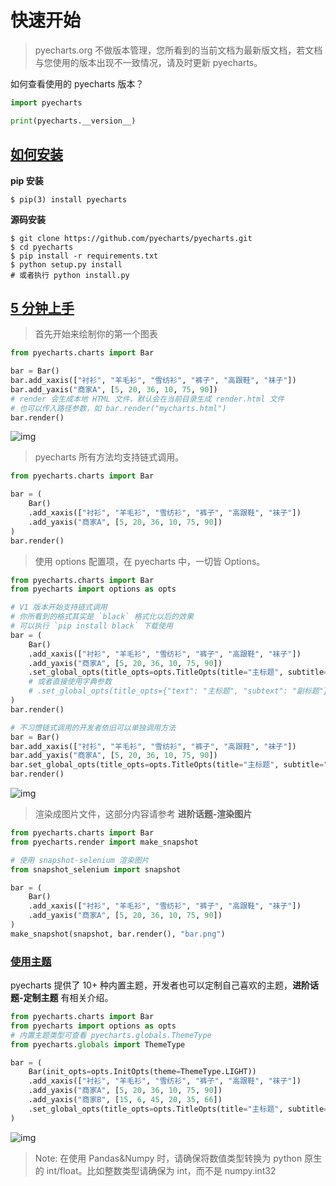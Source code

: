 # 快速开始

> pyecharts.org 不做版本管理，您所看到的当前文档为最新版文档，若文档与您使用的版本出现不一致情况，请及时更新 pyecharts。

如何查看使用的 pyecharts 版本？

```python
import pyecharts

print(pyecharts.__version__)
```

## [如何安装](https://pyecharts.org/#/zh-cn/quickstart?id=如何安装)

**pip 安装**

```shell
$ pip(3) install pyecharts
```

**源码安装**

```shell
$ git clone https://github.com/pyecharts/pyecharts.git
$ cd pyecharts
$ pip install -r requirements.txt
$ python setup.py install
# 或者执行 python install.py
```

## [5 分钟上手](https://pyecharts.org/#/zh-cn/quickstart?id=_5-分钟上手)

> 首先开始来绘制你的第一个图表

```python
from pyecharts.charts import Bar

bar = Bar()
bar.add_xaxis(["衬衫", "羊毛衫", "雪纺衫", "裤子", "高跟鞋", "袜子"])
bar.add_yaxis("商家A", [5, 20, 36, 10, 75, 90])
# render 会生成本地 HTML 文件，默认会在当前目录生成 render.html 文件
# 也可以传入路径参数，如 bar.render("mycharts.html")
bar.render()
```

![img](https://user-images.githubusercontent.com/19553554/55601215-656d1480-5792-11e9-87ac-19b912619d7f.png)

> pyecharts 所有方法均支持链式调用。

```python
from pyecharts.charts import Bar

bar = (
    Bar()
    .add_xaxis(["衬衫", "羊毛衫", "雪纺衫", "裤子", "高跟鞋", "袜子"])
    .add_yaxis("商家A", [5, 20, 36, 10, 75, 90])
)
bar.render()
```

> 使用 options 配置项，在 pyecharts 中，一切皆 Options。

```python
from pyecharts.charts import Bar
from pyecharts import options as opts

# V1 版本开始支持链式调用
# 你所看到的格式其实是 `black` 格式化以后的效果
# 可以执行 `pip install black` 下载使用
bar = (
    Bar()
    .add_xaxis(["衬衫", "羊毛衫", "雪纺衫", "裤子", "高跟鞋", "袜子"])
    .add_yaxis("商家A", [5, 20, 36, 10, 75, 90])
    .set_global_opts(title_opts=opts.TitleOpts(title="主标题", subtitle="副标题"))
    # 或者直接使用字典参数
    # .set_global_opts(title_opts={"text": "主标题", "subtext": "副标题"})
)
bar.render()

# 不习惯链式调用的开发者依旧可以单独调用方法
bar = Bar()
bar.add_xaxis(["衬衫", "羊毛衫", "雪纺衫", "裤子", "高跟鞋", "袜子"])
bar.add_yaxis("商家A", [5, 20, 36, 10, 75, 90])
bar.set_global_opts(title_opts=opts.TitleOpts(title="主标题", subtitle="副标题"))
bar.render()
```

![img](https://user-images.githubusercontent.com/19553554/55601443-85510800-5793-11e9-8479-26ff27cdec7e.png)

> 渲染成图片文件，这部分内容请参考 **进阶话题-渲染图片**

```python
from pyecharts.charts import Bar
from pyecharts.render import make_snapshot

# 使用 snapshot-selenium 渲染图片
from snapshot_selenium import snapshot

bar = (
    Bar()
    .add_xaxis(["衬衫", "羊毛衫", "雪纺衫", "裤子", "高跟鞋", "袜子"])
    .add_yaxis("商家A", [5, 20, 36, 10, 75, 90])
)
make_snapshot(snapshot, bar.render(), "bar.png")
```

### [使用主题](https://pyecharts.org/#/zh-cn/quickstart?id=使用主题)

pyecharts 提供了 10+ 种内置主题，开发者也可以定制自己喜欢的主题，**进阶话题-定制主题** 有相关介绍。

```python
from pyecharts.charts import Bar
from pyecharts import options as opts
# 内置主题类型可查看 pyecharts.globals.ThemeType
from pyecharts.globals import ThemeType

bar = (
    Bar(init_opts=opts.InitOpts(theme=ThemeType.LIGHT))
    .add_xaxis(["衬衫", "羊毛衫", "雪纺衫", "裤子", "高跟鞋", "袜子"])
    .add_yaxis("商家A", [5, 20, 36, 10, 75, 90])
    .add_yaxis("商家B", [15, 6, 45, 20, 35, 66])
    .set_global_opts(title_opts=opts.TitleOpts(title="主标题", subtitle="副标题"))
)
```

![img](https://user-images.githubusercontent.com/19553554/55601589-26d85980-5794-11e9-828e-56ae109819f2.png)

> Note: 在使用 Pandas&Numpy 时，请确保将数值类型转换为 python 原生的 int/float。比如整数类型请确保为 int，而不是 numpy.int32